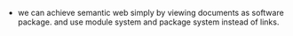 - we can achieve semantic web simply by viewing documents as software package.
  and use module system and package system instead of links.

